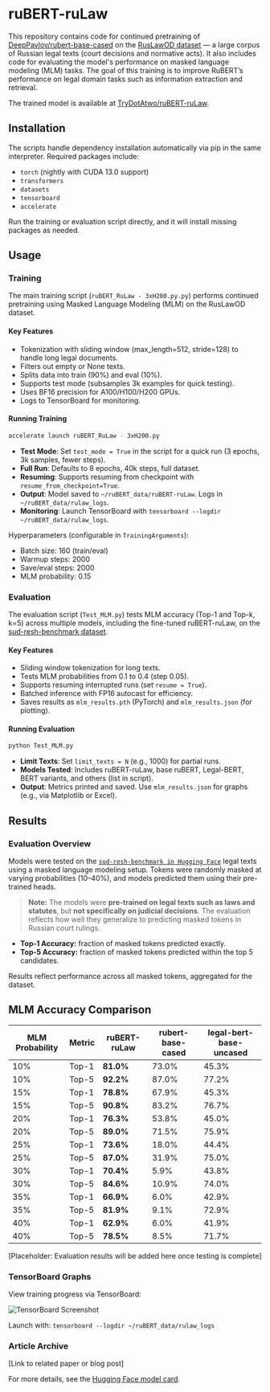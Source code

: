 # ruBERT-ruLaw

This repository contains code for continued pretraining of [DeepPavlov/rubert-base-cased](https://huggingface.co/DeepPavlov/rubert-base-cased) on the [RusLawOD dataset](https://huggingface.co/datasets/irlspbru/RusLawOD) — a large corpus of Russian legal texts (court decisions and normative acts). It also includes code for evaluating the model's performance on masked language modeling (MLM) tasks. The goal of this training is to improve RuBERT’s performance on legal domain tasks such as information extraction and retrieval.

The trained model is available at [TryDotAtwo/ruBERT-ruLaw](https://huggingface.co/TryDotAtwo/ruBERT-ruLaw).

## Installation

The scripts handle dependency installation automatically via pip in the same interpreter. Required packages include:

- `torch` (nightly with CUDA 13.0 support)
- `transformers`
- `datasets`
- `tensorboard`
- `accelerate`

Run the training or evaluation script directly, and it will install missing packages as needed.

## Usage

### Training

The main training script (`ruBERT_RuLaw - 3xH200.py.py`) performs continued pretraining using Masked Language Modeling (MLM) on the RusLawOD dataset.

#### Key Features
- Tokenization with sliding window (max_length=512, stride=128) to handle long legal documents.
- Filters out empty or None texts.
- Splits data into train (90%) and eval (10%).
- Supports test mode (subsamples 3k examples for quick testing).
- Uses BF16 precision for A100/H100/H200 GPUs.
- Logs to TensorBoard for monitoring.

#### Running Training
```bash
accelerate launch ruBERT_RuLaw - 3xH200.py
```

- **Test Mode**: Set `test_mode = True` in the script for a quick run (3 epochs, 3k samples, fewer steps).
- **Full Run**: Defaults to 8 epochs, 40k steps, full dataset.
- **Resuming**: Supports resuming from checkpoint with `resume_from_checkpoint=True`.
- **Output**: Model saved to `~/ruBERT_data/ruBERT-ruLaw`. Logs in `~/ruBERT_data/rulaw_logs`.
- **Monitoring**: Launch TensorBoard with `tensorboard --logdir ~/ruBERT_data/rulaw_logs`.

Hyperparameters (configurable in `TrainingArguments`):
- Batch size: 160 (train/eval)
- Warmup steps: 2000
- Save/eval steps: 2000
- MLM probability: 0.15

### Evaluation

The evaluation script (`Test_MLM.py`) tests MLM accuracy (Top-1 and Top-k, k=5) across multiple models, including the fine-tuned ruBERT-ruLaw, on the [sud-resh-benchmark dataset](https://huggingface.co/datasets/lawful-good-project/sud-resh-benchmark).

#### Key Features
- Sliding window tokenization for long texts.
- Tests MLM probabilities from 0.1 to 0.4 (step 0.05).
- Supports resuming interrupted runs (set `resume = True`).
- Batched inference with FP16 autocast for efficiency.
- Saves results as `mlm_results.pth` (PyTorch) and `mlm_results.json` (for plotting).

#### Running Evaluation
```bash
python Test_MLM.py
```

- **Limit Texts**: Set `limit_texts = N` (e.g., 1000) for partial runs.
- **Models Tested**: Includes ruBERT-ruLaw, base ruBERT, Legal-BERT, BERT variants, and others (list in script).
- **Output**: Metrics printed and saved. Use `mlm_results.json` for graphs (e.g., via Matplotlib or Excel).

## Results

### Evaluation Overview

Models were tested on the [`sud-resh-benchmark in Hugging Face`](https://huggingface.co/datasets/lawful-good-project/sud-resh-benchmark/tree/main) legal texts using a masked language modeling setup. Tokens were randomly masked at varying probabilities (10–40%), and models predicted them using their pre-trained heads.

> **Note:** The models were **pre-trained on legal texts such as laws and statutes**, but **not specifically on judicial decisions**. The evaluation reflects how well they generalize to predicting masked tokens in Russian court rulings.

* **Top-1 Accuracy:** fraction of masked tokens predicted exactly.
* **Top-5 Accuracy:** fraction of masked tokens predicted within the top 5 candidates.

Results reflect performance across all masked tokens, aggregated for the dataset.


## MLM Accuracy Comparison

|  MLM Probability  |  Metric  |  ruBERT-ruLaw  |  rubert-base-cased  |  legal-bert-base-uncased  |
|-------------------|----------|----------------|---------------------|---------------------------|
|        10%        |  Top-1   |   **81.0%**    |        73.0%        |           45.3%           |
|        10%        |  Top-5   |   **92.2%**    |        87.0%        |           77.2%           |
|        15%        |  Top-1   |   **78.8%**    |        67.9%        |           45.3%           |
|        15%        |  Top-5   |   **90.8%**    |        83.2%        |           76.7%           |
|        20%        |  Top-1   |   **76.3%**    |        53.8%        |           45.0%           |
|        20%        |  Top-5   |   **89.0%**    |        71.5%        |           75.9%           |
|        25%        |  Top-1   |   **73.6%**    |        18.0%        |           44.4%           |
|        25%        |  Top-5   |   **87.0%**    |        31.9%        |           75.0%           |
|        30%        |  Top-1   |   **70.4%**    |        5.9%         |           43.8%           |
|        30%        |  Top-5   |   **84.6%**    |        10.9%        |           74.0%           |
|        35%        |  Top-1   |   **66.9%**    |        6.0%         |           42.9%           |
|        35%        |  Top-5   |   **81.9%**    |        9.1%         |           72.9%           |
|        40%        |  Top-1   |   **62.9%**    |        6.0%         |           41.9%           |
|        40%        |  Top-5   |   **78.5%**    |        8.5%         |           71.7%           |



[Placeholder: Evaluation results will be added here once testing is complete]

### TensorBoard Graphs

View training progress via TensorBoard:

![TensorBoard Screenshot](path/to/screenshot.png) <!-- Placeholder for actual screenshot -->

Launch with: `tensorboard --logdir ~/ruBERT_data/rulaw_logs`

### Article Archive

[Link to related paper or blog post] <!-- Placeholder for archive link -->

For more details, see the [Hugging Face model card](https://huggingface.co/TryDotAtwo/ruBERT-ruLaw).
